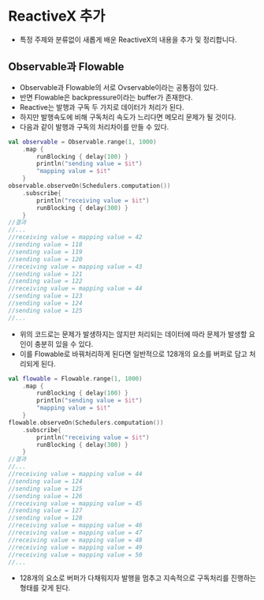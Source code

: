 # ReactiveX 추가

- 특정 주제와 분류없이 새롭게 배운 ReactiveX의 내용을 추가 및 정리합니다.

## Observable과 Flowable

- Observable과 Flowable의 서로 Ovservable이라는 공통점이 있다.
- 반면 Flowable은 backpressure이라는 buffer가 존재한다.
- Reactive는 발행과 구독 두 가지로 데이터가 처리가 된다.
- 하지만 발행속도에 비해 구독처리 속도가 느리다면 메모리 문제가 될 것이다.
- 다음과 같이 발행과 구독의 처리차이를 만들 수 있다.

```kotlin
val observable = Observable.range(1, 1000)
    .map {
        runBlocking { delay(100) }
        println("sending value = $it")
        "mapping value = $it"
    }
observable.observeOn(Schedulers.computation())
    .subscribe{
        println("receiving value = $it")
        runBlocking { delay(300) }
    }
//결과
//...
//receiving value = mapping value = 42
//sending value = 118
//sending value = 119
//sending value = 120
//receiving value = mapping value = 43
//sending value = 121
//sending value = 122
//receiving value = mapping value = 44
//sending value = 123
//sending value = 124
//sending value = 125
//...
```

- 위의 코드로는 문제가 발생하지는 않지만 처리되는 데이터에 따라 문제가 발생할 요인이 충분히 있을 수 있다.
- 이를 Flowable로 바꿔처리하게 된다면 일반적으로 128개의 요소를 버퍼로 담고 처리되게 된다.

```kotlin
val flowable = Flowable.range(1, 1000)
    .map {
        runBlocking { delay(100) }
        println("sending value = $it")
        "mapping value = $it"
    }
flowable.observeOn(Schedulers.computation())
    .subscribe{
        println("receiving value = $it")
        runBlocking { delay(300) }
    }
//결과
//...
//receiving value = mapping value = 44
//sending value = 124
//sending value = 125
//sending value = 126
//receiving value = mapping value = 45
//sending value = 127
//sending value = 128
//receiving value = mapping value = 46
//receiving value = mapping value = 47
//receiving value = mapping value = 48
//receiving value = mapping value = 49
//receiving value = mapping value = 50
//...
```

- 128개의 요소로 버퍼가 다채워지자 발행을 멈추고 지속적으로 구독처리를 진행하는 형태를 갖게 된다.